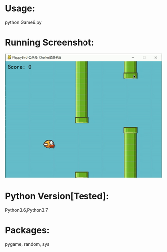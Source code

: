  # Usage:
python Game6.py
# Running Screenshot:
![img](Screenshot.png)
# Python Version[Tested]:
Python3.6,Python3.7
# Packages:
pygame, random, sys